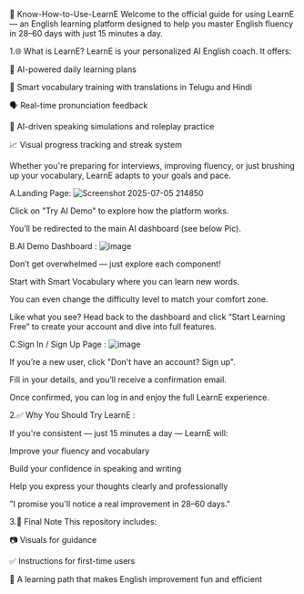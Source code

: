 
📘 Know-How-to-Use-LearnE
Welcome to the official guide for using LearnE — an  English learning platform designed to help you master English fluency in 28–60 days with just 15 minutes a day.

1.🌐 What is LearnE?
LearnE is your personalized AI English coach. It offers:

🎯 AI-powered daily learning plans

🧠 Smart vocabulary training with translations in Telugu and Hindi

🗣️ Real-time pronunciation feedback

💬 AI-driven speaking simulations and roleplay practice

📈 Visual progress tracking and streak system

Whether you're preparing for interviews, improving fluency, or just brushing up your vocabulary, LearnE adapts to your goals and pace.

A.Landing Page:
![Screenshot 2025-07-05 214850](https://github.com/user-attachments/assets/0db30c4f-0789-4f43-8ee3-576ccdb9c3d4)

Click on "Try AI Demo" to explore how the platform works.

You’ll be redirected to the main AI dashboard (see below Pic).

B.AI Demo Dashboard :
![image](https://github.com/user-attachments/assets/10deed19-1e25-436c-8b02-4c69c31f25ca)

Don’t get overwhelmed — just explore each component!

Start with Smart Vocabulary where you can learn new words.

You can even change the difficulty level to match your comfort zone.

Like what you see? Head back to the dashboard and click “Start Learning Free” to create your account and dive into full features.


C.Sign In / Sign Up Page :
![image](https://github.com/user-attachments/assets/94b3a096-267f-4393-a282-96244eee5356)

If you’re a new user, click "Don't have an account? Sign up".

Fill in your details, and you’ll receive a confirmation email.

Once confirmed, you can log in and enjoy the full LearnE experience.



2.✅ Why You Should Try LearnE :

If you're consistent — just 15 minutes a day — LearnE will:

Improve your fluency and vocabulary

Build your confidence in speaking and writing

Help you express your thoughts clearly and professionally

"I promise you'll notice a real improvement in 28–60 days."



3.🚀 Final Note
This repository includes:

📷 Visuals for guidance

✅ Instructions for first-time users

📌 A learning path that makes English improvement fun and efficient
